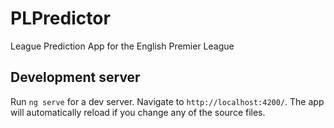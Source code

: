 # PLPredictor

League Prediction App for the English Premier League

## Development server

Run `ng serve` for a dev server. Navigate to `http://localhost:4200/`. The app will automatically reload if you change any of the source files.

